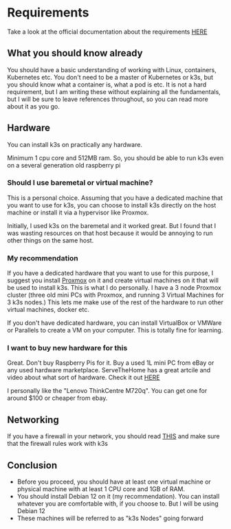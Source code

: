 # Requirements

Take a look at the official documentation about the requirements [HERE](https://docs.k3s.io/installation/requirements)

## What you should know already

You should have a basic understanding of working with Linux, containers, Kubernetes etc. You don't need to be a master of Kubernetes
or k3s, but you should know what a container is, what a pod is etc. It is not a hard requirement, but I am writing these without
explaining all the fundamentals, but I will be sure to leave references throughout, so you can read more about it as you go.

## Hardware

You can install k3s on practically any hardware. 

Minimum 1 cpu core and 512MB ram. So, you should be able to run k3s even on a several generation old raspberry pi

### Should I use baremetal or virtual machine?

This is a personal choice. Assuming that you have a dedicated machine that you want to use for k3s, you can choose
to install k3s directly on the host machine or install it via a hypervisor like Proxmox. 

Initially, I used k3s on the baremetal and it worked great. But I found that I was wasting resources on that host
because it would be annoying to run other things on the same host.

### My recommendation

If you have a dedicated hardware that you want to use for this purpose, I suggest you install [Proxmox](https://www.proxmox.com/en/) on it
and create virtual machines on it that will be used to install k3s. This is what I do personally. I have a 3 node Proxmox cluster (three old mini PCs with Proxmox, and running 3 Virtual Machines for 3 k3s nodes.) This lets me make use of the rest of the hardware to run other virtual machines, docker etc.

If you don't have dedicated hardware, you can install VirtualBox or VMWare or Parallels to create a VM on your computer. This is totally fine for learning.

### I want to buy new hardware for this

Great. Don't buy Raspberry Pis for it. Buy a used 1L mini PC from eBay or any used hardware marketplace. ServeTheHome has a great artcile and video about what sort of hardware. Check it out [HERE](https://www.servethehome.com/introducing-project-tinyminimicro-home-lab-revolution/)

I personally like the "Lenovo ThinkCentre M720q". You can get one for around $100 or cheaper from ebay.

## Networking

If you have a firewall in your network, you should read [THIS](https://docs.k3s.io/installation/requirements#networking) and make sure
that the firewall rules work with k3s


## Conclusion

- Before you proceed, you should have at least one virtual machine or physical machine with at least 1 CPU core and 1GB of RAM.
- You should install Debian 12 on it (my recommendation). You can install whatever you are comfortable with, if you choose to. But I will be using Debian 12
- These machines will be referred to as "k3s Nodes" going forward




